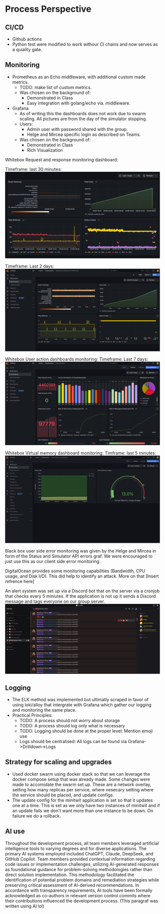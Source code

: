 # Process Perspective

## CI/CD
- Github actions
- Python test were modified to work withour CI chains and now serves as a quiality gate. <!-- This is from a task description:  https://github.com/itu-devops/lecture_notes/blob/master/sessions/session_07/README_TASKS.md -->

## Monitoring 
<!-- Monitoring choice arguments is not a requirement (I checked), but added anyway since we had it.  -->
- Prometheus as an Echo middleware, with additional custom made metrics.
    - TODO: make list of custom metrics.
    - Was chosen on the background of:
        - Demonstrated in Class
        - Easy integration with golang/echo via. middleware.
- Grafana
    - As of writing this the dashboards does not work due to swarm scaling. All pictures are from the day of the simulator stopping. 
    - Users:
        - Admin user with password shared with the group.
        - Helge and Mircea specific login as described on Teams.
    - Was chosen on the background of:
        - Demonstrated in Class
        - Rich Visualization 
        <!-- Har fjernet Alerting Functionality fordi vi alerter gennem botten og ikke gennem grafana -->

Whitebox Request and response monitoring dashboard:

Timeframe: last 30 minutes:
![Request and response dashboard last 30 minutes](/report/images/monitoring-response-request-t2d.png)

Timeframe: Last 2 days:
![Request and response dashboardLast 2 days](/report/images/monitoring-response-request-t30.png)

Whitebox User action dashboards monitoring:
Timeframe: Last 7 days:
![User action dashboards Last 7 days](/report/images/monitoring-user-actions-t7d.png)

Whitebox Virtual memory dashboard monitoring:
Timframe: last 5 minutes:
![Virtual Memory dashbord Last 5 minutes](/report/images/monitoring-VM-usage-t5.png)

Black box user side error monitoring was given by the Helge and Mircea in form of the Status and Simulator API errors graf. We were encouraged to just use this as our client side error monitoring. <!-- Helge said this in a lecture  -->

DigitalOcean provides some monitoring capabilities (Bandwidth, CPU usage, and Disk I/O). This did help to identify an attack. More on that [Insert refrence here]

An alert system was set up via a Discord bot that on the server via a cronjob that checks every 5 miniutes. If the application is not up it sends a Discord message and tags everyone on our group server. 
![Alert bot example](/report/images/alert-example.png)

## Logging
- The ELK method was implemented but ultimatly scraped in favor of using loki/alloy that intergrate with Grafana which gather our logging and monitoring the same place. 
- Practical Principles:
    - TODO: A process should not worry about storage
    - TODO: A process should log only what is necessary
    - TODO: Logging should be done at the proper level: Mention emoji use
    - Logs should be centralised: All logs can be found via Grafana->Drilldown->Logs

## Strategy for scaling and upgrades
- Used docker swarm using docker stack so that we can leverage the docker compose setup that was already made. Some changes were made to accomidate the swarm set up. These are a network overlay, setting how many replicas per service, where nesecary setting where the service should be placed, and update configs.
- The update config for the minitwit application is set so that it updates one at a time. This is set as we only have two instances of minitwit and if an update fails we don't want more than one instance to be down. On failure we do a rollback. 

## AI use
Throughout the development process, all team members leveraged artificial intelligence tools to varying degrees and for diverse applications. The primary AI systems employed included ChatGPT, Claude, DeepSeek, and GitHub Copilot. Team members provided contextual information regarding code issues or implementation challenges, utilizing AI-generated responses as foundational guidance for problem-solving methodologies rather than direct solution implementation. This methodology facilitated the identification of potential problem domains and remediation strategies while preserving critical assessment of AI-derived recommendations. In accordance with transparency requirements, AI tools have been formally acknowledged as co-authors in relevant version control commits where their contributions influenced the development process.  (This paragraf was written using AI lol)